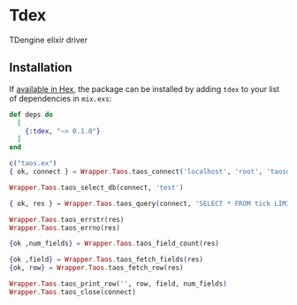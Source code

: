 # Tdex

TDengine elixir driver

## Installation

If [available in Hex](https://hex.pm/docs/publish), the package can be installed
by adding `tdex` to your list of dependencies in `mix.exs`:

```elixir
def deps do
  [
    {:tdex, "~> 0.1.0"}
  ]
end
```

```elixir
c("taos.ex")
{ ok, connect } = Wrapper.Taos.taos_connect('localhost', 'root', 'taosdata', 'test', 6030)

Wrapper.Taos.taos_select_db(connect, 'test')

{ ok, res } = Wrapper.Taos.taos_query(connect, 'SELECT * FROM tick LIMIT 10')

Wrapper.Taos.taos_errstr(res)
Wrapper.Taos.taos_errno(res)

{ok ,num_fields} = Wrapper.Taos.taos_field_count(res)

{ok ,field} = Wrapper.Taos.taos_fetch_fields(res)
{ok, row} = Wrapper.Taos.taos_fetch_row(res)

Wrapper.Taos.taos_print_row('', row, field, num_fields)
Wrapper.Taos.taos_close(connect)
```

